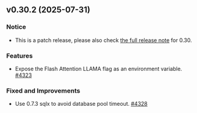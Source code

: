 ## v0.30.2 (2025-07-31)

### Notice

* This is a patch release, please also check [the full release note](https://github.com/TabbyML/tabby/releases/tag/v0.30.0) for 0.30.

### Features

* Expose the Flash Attention LLAMA flag as an environment variable. [#4323](https://github.com/TabbyML/tabby/pull/4323)

### Fixed and Improvements

* Use 0.7.3 sqlx to avoid database pool timeout. [#4328](https://github.com/TabbyML/tabby/pull/4328)
